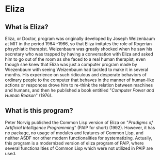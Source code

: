 # Eliza
## What is Eliza?
Eliza, or Doctor, program was originally developed by Joseph Weizenbaum at MIT in the period 1964 -1966, so that Eliza imitates the role of Rogerian phsychiatic therapist. Weizenbaum was greatly shocked when he saw his secretary who was trapped by having a conversation with Eliza and asked him to go out of the room as she faced to a real human therapist, even though she knew that Eliza was just a computer program made by Wiezenbaum with seeing Weizenbaum had tackled to make it in several months. His experience on such ridiculous and desperate behaviors of ordinary people to the computer that behaves in the manner of human-like actions or responces drove him to re-think the relation between machines and humans, and then he published a book entitiled "_Computer Power and Human Reason_" (1976). 

## What is this program?
Peter Norvig published the Common Lisp version of Eliza on "_Pradigms of Artificial Intelligence Programming_" (PAIP for short) (1992). However, it has no package, no usage of modules and features of Common Lisp, and neither ASDF nor other modern functionalities for systematizing. Actually, this program is a modernized version of eliza program of PAIP, where several functionalities of Common Lisp which were not utilized in PAIP are used.
